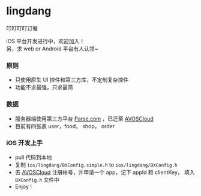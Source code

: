lingdang
========

叮叮叮叮订餐  

iOS 平台开发进行中，欢迎加入！  
另，求  web or Android 平台有人认领~

### 原则
- 只使用原生 UI 控件和第三方库，不定制复杂控件
- 功能不求最强，只求最简


### 数据
- 服务器端使用第三方平台 [Parse.com](https://www.parse.com/) ，已迁至  [AVOSCloud](https://cn.avoscloud.com/)
- 目前有四张表 user，food， shop， order

### iOS 开发上手
- pull 代码到本地
- 复制 `ios/lingdang/BXConfig.simple.h` to `ios/lingdang/BXConfig.h`
- 去  [AVOSCloud](https://cn.avoscloud.com/) 注册帐号，并申请一个 app，记下 appId 和 clientKey， 填入 `BXConfig.h` 文件中
- Enjoy !
